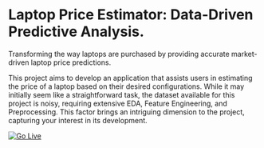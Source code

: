 # Laptop Price Estimator: Data-Driven Predictive Analysis. 
Transforming the way laptops are purchased by providing accurate market-driven laptop price predictions.

This project aims to develop an application that assists users in estimating the price of a laptop based on their desired configurations. While it may initially seem like a straightforward task, the dataset available for this project is noisy, requiring extensive EDA, Feature Engineering, and Preprocessing. This factor brings an intriguing dimension to the project, capturing your interest in its development.

[![Go Live](https://www.flaticon.com/free-icon/link_3858629)](https://laptop-price-estimator.onrender.com)
